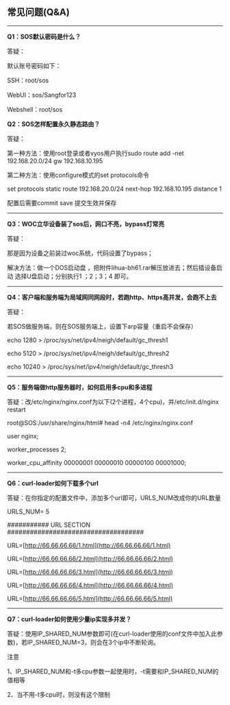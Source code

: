 ## 常见问题\(Q&A\)

---

**Q1：SOS默认密码是什么？**

答疑：

默认账号密码如下：

SSH：root/sos

WebUI：sos/Sangfor123

Webshell：root/sos

**Q2：SOS怎样配置永久静态路由？**

答疑：

第一种方法：使用root登录或者vyos用户执行sudo route add -net 192.168.20.0/24 gw 192.168.10.195

第二种方法：使用configure模式的set protocols命令

set protocols static route 192.168.20.0/24 next-hop 192.168.10.195 distance 1

配置后需要commit save 提交生效并保存

---

**Q3：WOC立华设备装了sos后，网口不亮，bypass灯常亮**

答疑：

那是因为设备之前装过woc系统，代码设置了bypass；

解决方法：做一个DOS启动盘 ，把附件lihua-bh61.rar解压放进去；然后插设备启动 选择U盘启动；分别执行1 ；2；3；4 即可。

---

**Q4：客户端和服务端为局域网同网段时，若跑http、https高并发，会跑不上去**

答疑：

若SOS做服务端，则在SOS服务端上，设置下arp容量（重启不会保存）

echo 1280 &gt;  /proc/sys/net/ipv4/neigh/default/gc\_thresh1

echo 5120 &gt;  /proc/sys/net/ipv4/neigh/default/gc\_thresh2

echo 10240 &gt;  /proc/sys/net/ipv4/neigh/default/gc\_thresh3

---

**Q5：服务端做http服务器时，如何启用多cpu和多进程**

答疑：改/etc/nginx/nginx.conf为以下\(2个进程，4个cpu\)，并/etc/init.d/nginx restart

root@SOS:/usr/share/nginx/html\# head -n4 /etc/nginx/nginx.conf

user  nginx;

worker\_processes 2;

worker\_cpu\_affinity 00000001 00000010 00000100 00001000;

---

**Q6：curl-loader如何下载多个url**

答疑：在你指定的配置文件中，添加多个url即可，URLS\_NUM改成你的URL数量

URLS\_NUM= 5

\#\#\#\#\#\#\#\#\#\#\# URL SECTION \#\#\#\#\#\#\#\#\#\#\#\#\#\#\#\#\#\#\#\#\#\#\#\#\#\#\#\#\#\#\#\#\#\#\#\#

URL=[http://66.66.66.66/1.html](http://66.66.66.66/1.html)

URL=[http://66.66.66.66/2.html](http://66.66.66.66/2.html)

URL=[http://66.66.66.66/3.html](http://66.66.66.66/3.html)

URL=[http://66.66.66.66/4.html](http://66.66.66.66/4.html)

URL=[http://66.66.66.66/5.html](http://66.66.66.66/5.html)

---

**Q7：curl-loader如何使用少量ip实现多并发？**

答疑：使用IP\_SHARED\_NUM参数即可\(在curl-loader使用的conf文件中加入此参数\)，若IP\_SHARED\_NUM=3，则会在3个ip中不断轮询。

注意

1、IP\_SHARED\_NUM和-t多cpu参数一起使用时，-t需要和IP\_SHARED\_NUM的值相等

2、当不用-t多cpu时，则没有这个限制

